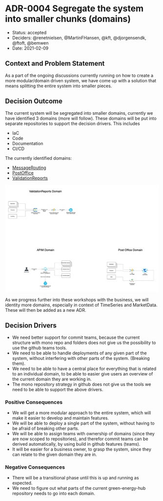 # ADR-0004 Segregate the system into smaller chunks (domains)

* Status: accepted
* Deciders: @renetnielsen, @MartinFHansen, @kft, @djorgensendk, @ftoft, @bemwen
* Date: 2021-02-09

## Context and Problem Statement

As a part of the ongoing discussions currently running on how to create a more modular/domain driven system, we have come up with a solution that means splitting the entire system into smaller pieces.

## Decision Outcome

The current system will be segregated into smaller domains, currently we have identified 3 domains (more will follow). These domains will be put into separate repositories to support the decision drivers.
This includes

* IaC
* Code
* Documentation
* CI/CD

The currently identified domains:

* [MessageRouting](https://github.com/Energinet-DataHub/message-routing)
* [PostOffice](https://github.com/Energinet-DataHub/post-office)
* [ValidationReports](https://github.com/Energinet-DataHub/validation-reports)

![Domains](ADR-0004_segregation_of_system_into_domains.png "Domains")

As we progress further into these workshops with the business, we will identity more domains, especially in context of TimeSeries and MarketData.
These will then be added as a new ADR.

## Decision Drivers

* We need better support for commit teams, because the current structure with mono repo and folders does not give us the possibility to use the github teams tools.
* We need to be able to handle deployments of any given part of the system, without interfering with other parts of the system. (Breaking them).
* We need to be able to have a central place for everything that is related to an individual domain, to be able to easier give users an overview of the current domain they are working in.
* The mono repository strategy in github does not give us the tools we need to be able to support the above drivers.

### Positive Consequences <!-- optional -->

* We will get a more modular approach to the entire system, which will make it easier to develop and maintain features.
* We will be able to deploy a single part of the system, without having to be afraid of breaking other parts.
* We will be able to assign teams with ownership of domains (since they are now scoped to repositories), and therefor commit teams can be derived automatically, by using build in github features (teams).
* It will be easier for a business owner, to grasp the system, since they can relate to the given domain they are in.

### Negative Consequences <!-- optional -->

* There will be a transitional phase until this is up and running as expected.
* We need to figure out what parts of the current green-energy-hub repository needs to go into each domain.
